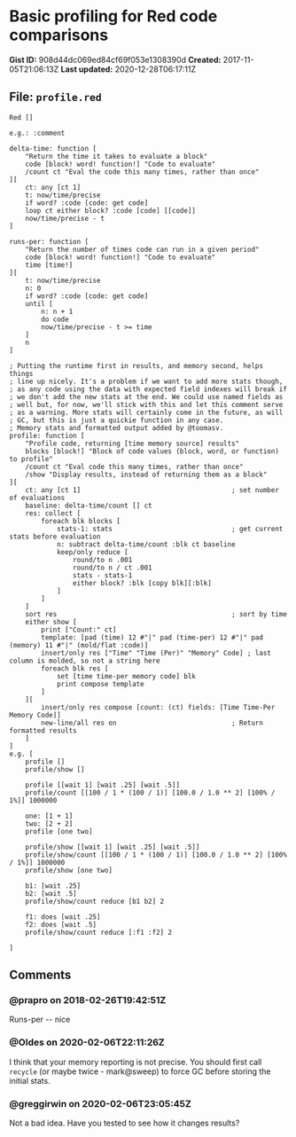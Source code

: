 # Basic profiling for Red code comparisons

**Gist ID:** 908d44dc069ed84cf69f053e1308390d
**Created:** 2017-11-05T21:06:13Z
**Last updated:** 2020-12-28T06:17:11Z

## File: `profile.red`

```Red
Red []

e.g.: :comment

delta-time: function [
	"Return the time it takes to evaluate a block"
	code [block! word! function!] "Code to evaluate"
	/count ct "Eval the code this many times, rather than once"
][
	ct: any [ct 1]
	t: now/time/precise
	if word? :code [code: get code]
	loop ct either block? :code [code] [[code]]
	now/time/precise - t
]

runs-per: function [
	"Return the number of times code can run in a given period"
	code [block! word! function!] "Code to evaluate"
	time [time!]
][
	t: now/time/precise
	n: 0
	if word? :code [code: get code]
	until [
		n: n + 1
		do code
		now/time/precise - t >= time
	]
	n
]

; Putting the runtime first in results, and memory second, helps things
; line up nicely. It's a problem if we want to add more stats though, 
; as any code using the data with expected field indexes will break if
; we don't add the new stats at the end. We could use named fields as
; well but, for now, we'll stick with this and let this comment serve
; as a warning. More stats will certainly come in the future, as will
; GC, but this is just a quickie function in any case.
; Memory stats and formatted output added by @toomasv.
profile: function [
	"Profile code, returning [time memory source] results"
	blocks [block!] "Block of code values (block, word, or function) to profile"
	/count ct "Eval code this many times, rather than once"
	/show "Display results, instead of returning them as a block"
][
	ct: any [ct 1]										; set number of evaluations
	baseline: delta-time/count [] ct
	res: collect [
		foreach blk blocks [
			stats-1: stats								; get current stats before evaluation
			n: subtract delta-time/count :blk ct baseline
			keep/only reduce [
				round/to n .001
				round/to n / ct .001
				stats - stats-1
				either block? :blk [copy blk][:blk]
			]
		]
	]
	sort res											; sort by time
	either show [
		print ["Count:" ct]
		template: [pad (time) 12 #"|" pad (time-per) 12 #"|" pad (memory) 11 #"|" (mold/flat :code)]
		insert/only res ["Time" "Time (Per)" "Memory" Code]	; last column is molded, so not a string here
		foreach blk res [
			set [time time-per memory code] blk
			print compose template
		]
	][
		insert/only res compose [count: (ct) fields: [Time Time-Per Memory Code]]
		new-line/all res on								; Return formatted results
	]
]
e.g. [
	profile []
	profile/show []
	
	profile [[wait 1] [wait .25] [wait .5]]
	profile/count [[100 / 1 * (100 / 1)] [100.0 / 1.0 ** 2] [100% / 1%]] 1000000
	
	one: [1 + 1]
	two: [2 + 2]
	profile [one two]

	profile/show [[wait 1] [wait .25] [wait .5]]
	profile/show/count [[100 / 1 * (100 / 1)] [100.0 / 1.0 ** 2] [100% / 1%]] 1000000
	profile/show [one two]
	
	b1: [wait .25]
	b2: [wait .5]
	profile/show/count reduce [b1 b2] 2

	f1: does [wait .25]
	f2: does [wait .5]
	profile/show/count reduce [:f1 :f2] 2
	
]

```

## Comments

### @prapro on 2018-02-26T19:42:51Z

Runs-per -- nice

### @Oldes on 2020-02-06T22:11:26Z

I think that your memory reporting is not precise. You should first call `recycle` (or maybe twice - mark@sweep) to force GC before storing the initial stats.

### @greggirwin on 2020-02-06T23:05:45Z

Not a bad idea. Have you tested to see how it changes results?

